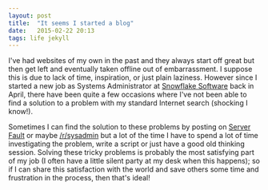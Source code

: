 ```yaml
---
layout: post
title:  "It seems I started a blog"
date:   2015-02-22 20:13
tags: life jekyll
---
```

I've had websites of my own in the past and they always start off great but then get left and eventually taken offline out of embarrassment. I suppose this is due to lack of time, inspiration, or just plain laziness. However since I started a new job as Systems Administrator at [Snowflake Software][snowflake] back in April, there have been quite a few occasions where I've not been able to find a solution to a problem with my standard Internet search (shocking I know!).

Sometimes I can find the solution to these problems by posting on [Server Fault][serverfault] or maybe [/r/sysadmin] but a lot of the time I have to spend a lot of time investigating the problem, write a script or just have a good old thinking session. Solving these tricky problems is probably the most satisfying part of my job (I often have a little silent party at my desk when this happens); so if I can share this satisfaction with the world and save others some time and frustration in the process, then that's ideal!

[snowflake]: http://www.snowflakesoftware.com
[serverfault]: http://serverfault.com
[/r/sysadmin]: http://www.reddit.com/r/sysadmin
